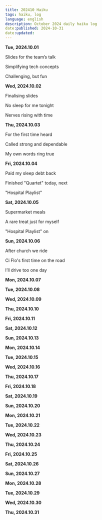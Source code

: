 ```yaml
---
title: 202410 Haiku
tags: haiku, log
language: english
description: October 2024 daily haiku log
date:published: 2024-10-31
date:updated:
---
```


**Tue, 2024.10.01**

Slides for the team’s talk

Simplifying tech concepts

Challenging, but fun


**Wed, 2024.10.02**

Finalising slides

No sleep for me tonight

Nerves rising with time


**Thu, 2024.10.03**

For the first time heard

Called strong and dependable

My own words ring true


**Fri, 2024.10.04**

Paid my sleep debt back

Finished "Quartet" today, next

"Hospital Playlist"


**Sat, 2024.10.05**

Supermarket meals

A rare treat just for myself

"Hospital Playlist" on


**Sun, 2024.10.06**

After church we ride

Ci Flo's first time on the road

I’ll drive too one day


**Mon, 2024.10.07**

**Tue, 2024.10.08**

**Wed, 2024.10.09**

**Thu, 2024.10.10**

**Fri, 2024.10.11**

**Sat, 2024.10.12**

**Sun, 2024.10.13**

**Mon, 2024.10.14**

**Tue, 2024.10.15**

**Wed, 2024.10.16**

**Thu, 2024.10.17**

**Fri, 2024.10.18**

**Sat, 2024.10.19**

**Sun, 2024.10.20**

**Mon, 2024.10.21**

**Tue, 2024.10.22**

**Wed, 2024.10.23**

**Thu, 2024.10.24**

**Fri, 2024.10.25**

**Sat, 2024.10.26**

**Sun, 2024.10.27**

**Mon, 2024.10.28**

**Tue, 2024.10.29**

**Wed, 2024.10.30**

**Thu, 2024.10.31**

